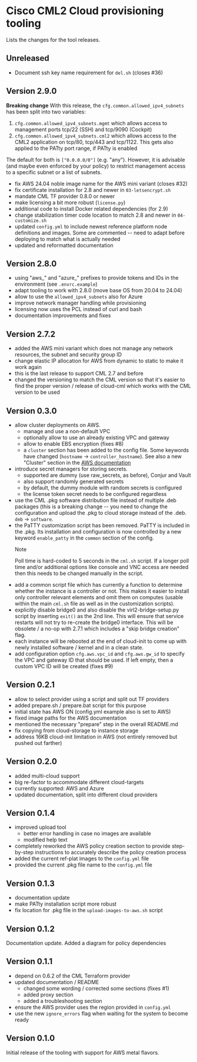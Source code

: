 # Cisco CML2 Cloud provisioning tooling

Lists the changes for the tool releases.

## Unreleased

- Document ssh key name requirement for `del.sh` (closes #36)

## Version 2.9.0

**Breaking change**
With this release, the `cfg.common.allowed_ipv4_subnets` has been split into
two variables:

1. `cfg.common.allowed_ipv4_subnets.mgmt` which allows access to management
   ports tcp/22 (SSH) and tcp/9090 (Cockpit)
2. `cfg.common.allowed_ipv4_subnets.cml2` which allows access to the CML2
   application on tcp/80, tcp/443 and tcp/1122. This gets also applied to
   the PATty port range, if PATty is enabled

The default for both is `["0.0.0.0/0"]` (e.g. "any"). However, it is advisable
(and maybe even enforced by your policy) to restrict management access to a
specific subnet or a list of subnets.

- fix AWS 24.04 noble image name for the AWS mini variant (closes #32)
- fix certificate installation for 2.8 and newer in `03-letsencrypt.sh`
- mandate CML TF provider 0.8.0 or newer
- make licensing a bit more robust (`license.py`)
- additional code to install Docker related dependencies (for 2.9)
- change stabilization timer code location to match 2.8 and newer in
  `04-customize.sh`
- updated `config.yml` to include newest reference platform node definitions
  and images. Some are commented -- need to adapt before deploying to match
  what is actually needed
- updated and reformatted documentation

## Version 2.8.0

- using "aws\_" and "azure\_" prefixes to provide tokens and IDs in the
  environment (see `.envrc.example`)
- adapt tooling to work with 2.8.0 (move base OS from 20.04 to 24.04)
- allow to use the `allowed_ipv4_subnets` also for Azure
- improve network manager handling while provisioning
- licensing now uses the PCL instead of curl and bash
- documentation improvements and fixes

## Version 2.7.2

- added the AWS mini variant which does not manage any network resources, the
  subnet and security group ID
- change elastic IP allocation for AWS from dynamic to static to make it work
  again
- this is the last release to support CML 2.7 and before
- changed the versioning to match the CML version so that it's easier to find
  the proper version / release of cloud-cml which works with the CML version to be
  used

## Version 0.3.0

- allow cluster deployments on AWS.
  - manage and use a non-default VPC
  - optionally allow to use an already existing VPC and gateway
  - allow to enable EBS encryption (fixes #8)
  - a `cluster` section has been added to the config file. Some keywords have
    changed (`hostname` -> `controller_hostname`). See also a new "Cluster"
    section in the [AWS documentation](documentation/AWS.md)
- introduce secret managers for storing secrets.
  - supported are dummy (use raw_secrets, as before), Conjur and Vault
  - also support randomly generated secrets
  - by default, the dummy module with random secrets is configured
  - the license token secret needs to be configured regardless
- use the CML .pkg software distribution file instead of multiple .deb packages
  (this is a breaking change -- you need to change the configuration and upload
  the .pkg to cloud storage instead of the .deb. `deb` -> `software`.
- the PaTTY customization script has been removed. PaTTY is included in the
  .pkg. Its installation and configuration is now controlled by a new keyword
  `enable_patty` in the `common` section of the config.
  > [!NOTE]
  > Poll time is hard-coded to 5 seconds in the `cml.sh` script. If a longer
  > poll time and/or additional options like console and VNC access are needed
  > then this needs to be changed manually in the script.
- add a common script file which has currently a function to determine whether
  the instance is a controller or not. This makes it easier to install only
  controller relevant elements and omit them on computes (usable within the main
  `cml.sh` file as well as in the customization scripts).
- explicitly disable bridge0 and also disable the virl2-bridge-setup.py script
  by inserting `exit()` as the 2nd line. This will ensure that service restarts
  will not try to re-create the bridge0 interface. This will be obsolete / a no-op
  with 2.7.1 which includes a "skip bridge creation" flag.
- each instance will be rebooted at the end of cloud-init to come up with newly
  installed software / kernel and in a clean state.
- add configuration option `cfg.aws.vpc_id` and `cfg.aws.gw_id` to specify the
  VPC and gateway ID that should be used. If left empty, then a custom VPC ID will
  be created (fixes #9)

## Version 0.2.1

- allow to select provider using a script and split out TF providers
- added prepare.sh / prepare.bat script for this purpose
- initial state has AWS ON (config.yml example also is set to AWS)
- fixed image paths for the AWS documentation
- mentioned the necessary "prepare" step in the overall README.md
- fix copying from cloud-storage to instance storage
- address 16KB cloud-init limitation in AWS (not entirely removed but pushed out
  farther)

## Version 0.2.0

- added multi-cloud support
- big re-factor to accommodate different cloud-targets
- currently supported: AWS and Azure
- updated documentation, split into different cloud providers

## Version 0.1.4

- improved upload tool
  - better error handling in case no images are available
  - modified help text
- completely reworked the AWS policy creation section to provide step-by-step
  instructions to accurately describe the policy creation process
- added the current ref-plat images to the `config.yml` file
- provided the current .pkg file name to the `config.yml` file

## Version 0.1.3

- documentation update
- make PATty installation script more robust
- fix location for .pkg file in the `upload-images-to-aws.sh` script

## Version 0.1.2

Documentation update. Added a diagram for policy dependencies

## Version 0.1.1

- depend on 0.6.2 of the CML Terraform provider
- updated documentation / README
  - changed some wording / corrected some sections (fixes #1)
  - added proxy section
  - added a troubleshooting section
- ensure the AWS provider uses the region provided in `config.yml`
- use the new `ignore_errors` flag when waiting for the system to become ready

## Version 0.1.0

Initial release of the tooling with support for AWS metal flavors.

